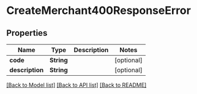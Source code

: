 # CreateMerchant400ResponseError

## Properties
Name | Type | Description | Notes
------------ | ------------- | ------------- | -------------
**code** | **String** |  | [optional] 
**description** | **String** |  | [optional] 

[[Back to Model list]](../README.md#documentation-for-models) [[Back to API list]](../README.md#documentation-for-api-endpoints) [[Back to README]](../README.md)


